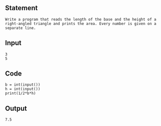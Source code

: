 ## Statement 
```
Write a program that reads the length of the base and the height of a right-angled triangle and prints the area. Every number is given on a separate line.

```
## Input 
```
3
5
```
## Code
```
b = int(input())
h = int(input())
print(1/2*b*h)
```
## Output
```
7.5
```
